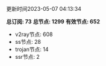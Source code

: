 更新时间2023-05-07 04:13:34

**总订阅: 73**
**总节点: 1299**
**有效节点: 652**
- v2ray节点: 608
- ss节点: 28
- trojan节点: 14
- ssr节点: 2
